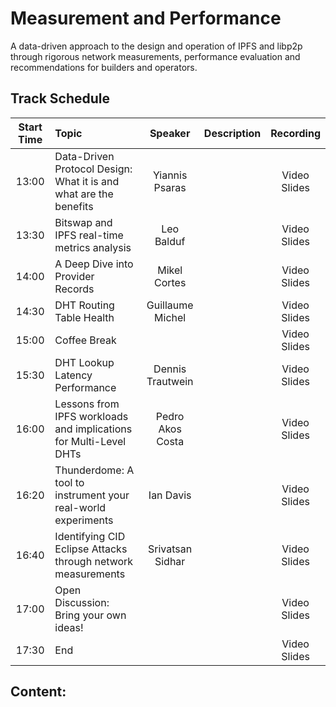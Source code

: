 # Measurement and Performance
A data-driven approach to the design and operation of IPFS and libp2p through rigorous network measurements, performance evaluation and recommendations for builders and operators.

## Track Schedule

| Start Time | Topic | Speaker | Description | Recording |
| :------:   | :---- | :-----: | :---------- | :-------: |
| 13:00 | Data-Driven Protocol Design: What it is and what are the benefits | Yiannis Psaras |  | Video<br>Slides |
| 13:30 | Bitswap and IPFS real-time metrics analysis | Leo Balduf |  | Video<br>Slides |
| 14:00 | A Deep Dive into Provider Records | Mikel Cortes |  | Video<br>Slides |
| 14:30 | DHT Routing Table Health | Guillaume Michel |  | Video<br>Slides |
| 15:00 | Coffee Break |  |  | Video<br>Slides |
| 15:30 | DHT Lookup Latency Performance | Dennis Trautwein |  | Video<br>Slides |
| 16:00 | Lessons from IPFS workloads and implications for Multi-Level DHTs | Pedro Akos Costa |  | Video<br>Slides |
| 16:20 | Thunderdome: A tool to instrument your real-world experiments | Ian Davis |  | Video<br>Slides |
| 16:40 | Identifying CID Eclipse Attacks through network measurements | Srivatsan Sidhar |  | Video<br>Slides |
| 17:00 | Open Discussion: Bring your own ideas! |  |  | Video<br>Slides |
| 17:30 | End |  |  | Video<br>Slides |

## Content: